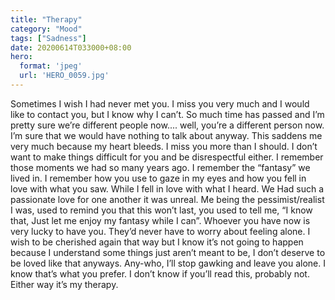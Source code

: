 ```yaml
---
title: "Therapy"
category: "Mood"
tags: ["Sadness"]
date: 20200614T033000+08:00
hero:
  format: 'jpeg'
  url: 'HERO_0059.jpg'
---
```

Sometimes I wish I had never met you. I miss you very much and I would like to contact you, but I know why I can’t. So much time has passed and I’m pretty sure we’re different people now.... well, you’re a different person now. I’m sure that we would have nothing to talk about anyway. This saddens me very much because my heart bleeds. I miss you more than I should. I don’t want to make things difficult for you and be disrespectful either. I remember those moments we had so many years ago. I remember the “fantasy” we lived in. I remember how you use to gaze in my eyes and how you fell in love with what you saw. While I fell in love with what I heard. We Had such a passionate love for one another it was unreal. Me being the pessimist/realist I was, used to remind you that this won’t last, you used to tell me, “I know that, Just let me enjoy my fantasy while I can”. Whoever you have now is very lucky to have you. They’d never have to worry about feeling alone. I wish to be cherished again that way but I know it’s not going to happen because I understand some things just aren’t meant to be, I don’t deserve to be loved like that anyways. Any-who, I’ll stop gawking and leave you alone. I know that’s what you prefer. I don’t know if you’ll read this, probably not. Either way it’s my therapy.
